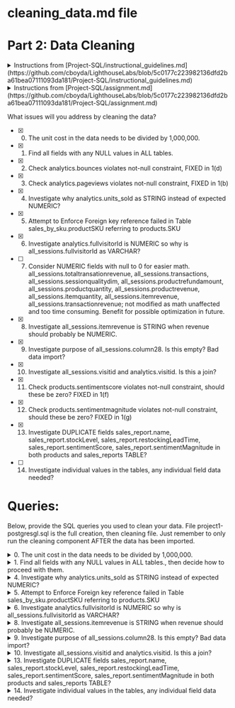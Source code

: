 # cleaning_data.md file
# Part 2: Data Cleaning
<details>
	<summary> Instructions from [Project-SQL/instructional_guidelines.md](https://github.com/cboyda/LighthouseLabs/blob/5c0177c223982136dfd2ba61bea07111093da181/Project-SQL/instructional_guidelines.md)</summary>
--    Fill out this file with a description of the issues that will be addressed by cleaning the data
--    Include the queries used to clean the data
</details>

<details>
	<summary> Instructions from [Project-SQL/assignment.md](https://github.com/cboyda/LighthouseLabs/blob/5c0177c223982136dfd2ba61bea07111093da181/Project-SQL/assignment.md)</summary>
As always, once you have received any dataset, your first task is to orient yourself to the data contained within. While exploring the data, you should keep an eye out for any of potential data issues that need to be cleaned.
Cleaning hint: The unit cost in the data needs to be divided by 1,000,000.
Apart from this, did you see any other issue that requires cleaning? Be sure to take the time upfront to address them.
In your copy of the cleaning_data.md file, describe what issues you addressed by cleaning the data and provide the queries you executed to clean the data.
</details>    

What issues will you address by cleaning the data?
- [X] 0. The unit cost in the data needs to be divided by 1,000,000.
- [X] 1. Find all fields with any NULL values in ALL tables.
- [X] 2. Check analytics.bounces violates not-null constraint, FIXED in 1(d)
- [X] 3. Check analytics.pageviews violates not-null constraint, FIXED in 1(b)
- [X] 4. Investigate why analytics.units_sold as STRING instead of expected NUMERIC?
- [X] 5. Attempt to Enforce Foreign key reference failed in Table sales_by_sku.productSKU referring to products.SKU
- [X] 6. Investigate analytics.fullvisitorId is NUMERIC so why is all_sessions.fullvisitorId as VARCHAR?
- [ ] 7. Consider NUMERIC fields with null to 0 for easier math. all_sessions.totaltransationrevenue, all_sessions.transactions, all_sessions.sessionqualitydim, all_sessions.productrefundamount, all_sessions.productquantity, all_sessions.productrevenue, all_sessions.itemquantity, all_sessions.itemrevenue, all_sessions.transactionrevenue; not modified as math unaffected and too time consuming. Benefit for possible optimization in future.
- [X] 8. Investigate all_sessions.itemrevenue is STRING when revenue should probably be NUMERIC.
- [X] 9. Investigate purpose of all_sessions.column28. Is this empty? Bad data import?
- [X] 10. Investigate all_sessions.visitid and analytics.visitid.  Is this a join?
- [X] 11. Check products.sentimentscore violates not-null constraint, should these be zero? FIXED in 1(f)
- [X] 12. Check products.sentimentmagnitude violates not-null constraint, should these be zero? FIXED in 1(g)
- [X] 13. Investigate DUPLICATE fields sales_report.name, sales_report.stockLevel, sales_report.restockingLeadTime, sales_report.sentimentScore, sales_report.sentimentMagnitude in both products and sales_reports TABLE?  
- [ ] 14. Investigate individual values in the tables, any individual field data needed?




# Queries:
Below, provide the SQL queries you used to clean your data.
File project1-postgresgl.sql is the full creation, then cleaning file.  Just remember to only run the cleaning component AFTER the data has been imported.

<details>
<summary> 0. The unit cost in the data needs to be divided by 1,000,000.</summary>

REQUIRED by project assignment.
First concern, there is no 'unit cost' field.  
Assuming they meant analytics.unit_price dividing by 1 million using:

```
UPDATE analytics
SET unit_price=ROUND(unit_price/1000000,2);
-- UPDATE 4301122
-- Query returned successfully in 1 min 5 secs.
```
	
### I do NOT agree with this assignment requirement.  Proper formatting can be done on the output, not in how it is stored.
See https://stackoverflow.com/questions/15726535/which-datatype-should-be-used-for-currency 
Specifically:

Choices [for money] are:

* bigint : store the amount in cents. This is what EFTPOS transactions use.
* decimal(12,2) : store the amount with exactly two decimal places. This what most general ledger software uses.
* float : terrible idea - inadequate accuracy. This is what naive developers use.

For example: $5,123.56 can be stored as 5123560000 microdollars (which was the original format!)
* Simple to use and compatible with every language.
* Enough precision to handle fractions of a cent.
* Works for very small per-unit pricing (like ad impressions or API charges).
* Smaller data size for storage than strings or numerics.
* Easy to maintain accuracy through calculations and apply rounding at the final output.
	
</details>

<details>
<summary> 1. Find all fields with any NULL values in ALL tables., then decide how to proceed with them. </summary>

QUERY:
Credit: https://stackoverflow.com/questions/17678635/list-all-tables-in-postgres-that-contain-a-boolean-type-column-with-null-values
```
DO $$
DECLARE
   rec    RECORD;
   _found BOOLEAN;
BEGIN
   FOR rec IN 
      SELECT format('SELECT TRUE FROM %s WHERE %I IS NULL LIMIT 1'
                   , c.oid::regclass, a.attname) AS qry_to_run
            , c.oid::regclass AS tbl
            , a.attname       AS col
            , a.atttypid      AS datatype
      FROM   pg_namespace n 
      JOIN   pg_class     c ON c.relnamespace = n.oid 
      JOIN   pg_attribute a ON a.attrelid = c.oid
      WHERE  n.nspname <> 'information_schema'
      AND    n.nspname NOT LIKE 'pg_%'  -- exclude system, temp, toast tbls
      AND    c.relkind = 'r'
      AND    a.attnum > 0
      AND    a.attnotnull = FALSE
      AND    a.attisdropped = FALSE

   LOOP
      EXECUTE rec.qry_to_run INTO _found;

      IF _found THEN
         RAISE NOTICE 'Table % has NULLs in the % field of type %'
                      , rec.tbl, rec.col, rec.datatype::regtype;
      END IF;
   END LOOP;
END
$$;
```
RETURNS:
```
a) NOTICE:  Table analytics has NULLs in the userid field of type numeric
b) NOTICE:  Table analytics has NULLs in the pageviews field of type integer
c) NOTICE:  Table analytics has NULLs in the timeonsite field of type numeric
d) NOTICE:  Table analytics has NULLs in the bounces field of type integer
e) NOTICE:  Table analytics has NULLs in the revenue field of type numeric

f) NOTICE:  Table products has NULLs in the sentimentscore field of type numeric
g) NOTICE:  Table products has NULLs in the sentimentmagnitude field of type numeric

h) NOTICE:  Table sales_report has NULLs in the ratio field of type numeric

i) NOTICE:  Table all_sessions has NULLs in the totaltransactionrevenue field of type numeric
j) NOTICE:  Table all_sessions has NULLs in the transactions field of type numeric
k) NOTICE:  Table all_sessions has NULLs in the timeonsite field of type integer
l) NOTICE:  Table all_sessions has NULLs in the sessionqualitydim field of type integer
m) NOTICE:  Table all_sessions has NULLs in the productrefundamount field of type numeric
n) NOTICE:  Table all_sessions has NULLs in the productquantity field of type integer
o) NOTICE:  Table all_sessions has NULLs in the productrevenue field of type numeric
p) NOTICE:  Table all_sessions has NULLs in the itemquantity field of type integer
q) NOTICE:  Table all_sessions has NULLs in the transactionrevenue field of type numeric
```

## a) analytics.userid (NULL)
QUERY:
```
select 
	count(*),
	userid
from 
	analytics
where
	userid is null
group by 
	userid;
```
	RETURNS 4,301,122 (aka 100% of rows = ALL).
	THEREFORE since results in ALL records are NULL.  No fix applied since this seems to be universally missing data for all rows.

## b) analytics.pageviews (NULL)
QUERY:
```
select 
	count(*),
	pageviews
from 
	analytics
where
	pageviews is null
group by 
	pageviews;
```
	RETURNS 72.
	THEREFORE assuming these 72 are equivalent to 0 and applying fix.

QUERY for FIX:
```
UPDATE analytics
SET pageviews=0
WHERE pageviews IS NULL;
```
	Now we can do math on the pageviews column.  Could consider ALTER TABLE for field constraint NOT NULL?

## c) analytics.timeonsite (NULL)
QUERY:
```
select 
	count(*),
	timeonsite
from 
	analytics
where
	timeonsite is null
group by 
	timeonsite;
```
	RETURNS: 477,465.  This this affects 11% of rows, too many to consider deleting data (>5%), IGNORING.

## d) analytics.bounces (NULL)
QUERY:
```
select 
	count(*),
	bounces
from 
	analytics
where
	bounces is null
group by 
	bounces;
```
	RETURNS 3,826,283 ~89% of all rows.  With minimum value currently at 1, These null could be considered equivalent to 0 and apply fix.

QUERY for FIX:
```
UPDATE analytics
SET bounces=0
WHERE bounces IS NULL;
```
	UPDATE 3826283
	Query returned successfully in 58 secs 797 msec.

Now we can do math on the bounces column.  Could consider ALTER TABLE for field constraint NOT NULL?

## e) analytics.revenue (NULL)
QUERY:
```
select 
	count(*),
	revenue
from 
	analytics
where
	revenue is null
group by 
	revenue;
```
	RETURNS 4,285,767 ~99.64% of all rows. 15,355 rows have values that are not NULL.	
	IGNORING (but could have replaced NULL with 0). No FIX applied.


## f) products.sentimentscore (NULL)
QUERY:
```
select 
	count(*),
	sentimentscore
from 
	products
where
	sentimentscore is null
group by 
	sentimentscore;
```
	RETURNS 1 row.
	Tried looking in sales_graph for sentimentscore of productSKU = GGADFBSBKS42347 but this didn't exist in that table.
	This single row has SKU GGADFBSBKS42347 with name 'PC gaming speakers' found from query:
```
select SKU from products where sentimentscore is null;
```
	Since there is already 72 rows with 0 as sentiment found from query:
```
select count (*) from products where sentimentscore = 0;
```
	I can only assume this is a neutral and valid data and making best assessment to assign 0 instead of NULL to this single row.
QUERY for FIX:
```
UPDATE products
SET sentimentscore=0
WHERE sentimentscore IS NULL;
```
	UPDATE 1
	Query returned successfully in 198 msec.

Now we can do math on the sentimentscore column.  Could consider ALTER TABLE for field constraint NOT NULL?	

## g) products.sentimentmagnitude (NULL)
QUERY:
```
select 
	count(*),
	sentimentmagnitude
from 
	products
where
	sentimentmagnitude is null
group by 
	sentimentmagnitude;
```
	RETURNS 1 row.
	Tried looking in sales_graph for sentimentscore of productSKU = GGADFBSBKS42347 but this didn't exist in that table.
	This single row has SKU GGADFBSBKS42347 with name 'PC gaming speakers' found from query:
```
select SKU from products where sentimentmagnitude is null;
```
	There is NO rows with 0 as sentimentmagnitude found from query:
```
select count (*) from products where sentimentmagnitude = 0;
```
	So we look at the range found from query:
```
select min(sentimentmagnitude),max(sentimentmagnitude) from products;
```
	minimum: 0.1 with maximum 2.0 (as range of sentimentmagnitude).  Since sentimentmagnitude is often multiplied with the sentimentscore (which we know is zero) then this could be any value, assigning 0.1 as the smallest sentimentmagnitude and therefore impact to our calculations.
QUERY for FIX:
```
UPDATE products
SET sentimentmagnitude=0.1
WHERE sentimentmagnitude IS NULL;
```
	UPDATE 1
	Query returned successfully in 136 msec.

Now we can do math on the sentimentmagnitude column.  Could consider ALTER TABLE for field constraint NOT NULL?

h) sales_report.ratio (NULL)
QUERY:
```
select 
	count(*),
	ratio
from 
	sales_report
where
	ratio is null
group by 
	ratio;
```
	RETURNS 78 rows. Since we do not know what this ratio calcuation is, leaving these NULL values as-is. No FIX applied.

## i thru q) all_sessions.[field_name] (NULL)
	Without definitions of what these values are, ignoring these columns and leaving these NULL values as-is. No FIX applied.
</details>

<details>
<summary> 4. Investigate why analytics.units_sold as STRING instead of expected NUMERIC? </summary>
Investigative query:
	
```
select count(*) from analytics where units_sold ='';
-- returns 4,205,975
```

Apply FIX:
```
-- FIX for #4
UPDATE analytics
SET units_sold=0
WHERE units_sold ='';
-- UPDATE 4205975
-- Query returned successfully in 55 secs 886 msec.
```

Check if any other fixes required?
```
select count(*) from analytics Where units_sold::integer > 0;
-- returns 95,146
-- adding 4205975 = 4301121 = 100% of our rows
-- now that "" are 0's we can modify the field type
```

Now modify column type to appropriate NUMERIC field:
```
ALTER TABLE public.analytics ALTER COLUMN units_sold TYPE integer USING units_sold::integer;
```
	
COLUMN FIXED.
</details>

<details>
<summary> 5. Attempt to Enforce Foreign key reference failed in Table sales_by_sku.productSKU referring to products.SKU </summary>

Starting the search for the problem rows.

```
-- Find mismatched rows
SELECT * 
FROM sales_by_sku as sk
WHERE NOT EXISTS (
  SELECT * FROM products 
  WHERE products.SKU = sk.productSKU
);
-- returns 8 rows
-- "salesbysku_id"	"productsku"	"total_ordered"
-- 166				"GGOEYAXR066128"	3
-- 239				"GGOEGALJ057912"	2
-- 320				"9180753"			0
-- 407				"9184677"			0
-- 418				"9184663"			0
-- 426				"9182763"			0
-- 427				"9182779"			0
-- 445				"9182182"			0
```

Let's look for hints to see if we can create them in the products table manually...

```
select * from products where SKU like 'GGOEGALJ0579%';
-- probably this same name
--  "sku"	"name"	"orderedquantity"	"stocklevel"	"restockingleadtime"	"sentimentscore"	"sentimentmagnitude"
-- "GGOEGALJ057914"	" Women's Short Sleeve Performance Tee Charcoal"	11	14	17	0.3	0.5
-- "GGOEGALJ057913"	" Women's Short Sleeve Performance Tee Charcoal"	6	11	10	0.8	1.2
-- "GGOEGALJ057915"	" Women's Short Sleeve Performance Tee Charcoal"	6	11	16	0.8	1.3
select * from products where SKU like 'GGOEYAXR066%';
-- probably this same name
-- "sku"	"name"	"orderedquantity"	"stocklevel"	"restockingleadtime"	"sentimentscore"	"sentimentmagnitude"
-- "GGOEYAXR066155"	" Toddler Short Sleeve Tee Red"	6	7	14	0.3	0.5
-- "GGOEYAXR066130"	" Toddler Short Sleeve Tee Red"	3	4	17	0.3	0.5
-- "GGOEYAXR066129"	" Toddler Short Sleeve Tee Red"	4	7	17	0.7	1.1
```

But now the other productSKU's are not an easy guess.
```
select * from products where SKU like '918075%';
-- harder to guess
-- "sku"	"name"	"orderedquantity"	"stocklevel"	"restockingleadtime"	"sentimentscore"	"sentimentmagnitude"
-- "9180757"	"Yoga Block"	0	0	13	0.1	0.3
-- "9180759"	" Lunch Bag"	0	0	6	0.5	0.8
-- "9180754"	"8 pc Android Sticker Sheet"	0	0	13	0.5	0.8
-- "9180756"	"Windup Android"	0	0	6	0.7	1.1
```
Since these SKU's are harder to recreate manually and have total_ordered = 0 I consider these perfect to be dropped.

Personal preference would be to DROP these mismatched 6 rows (with 0 totla_ordered) and recreate the 2 rows with total_ordered.  It doesn't seem like much data lost and then we would gain full relationship integrity between PRODUCTS and SALES_BY_SKU tables, which makes future queries much easier. 

FIX QUERY to manually create the 2 new productskus GGOEYAXR066128 and GGOEGALJ057912:
```
INSERT INTO products (sku, name, orderedquantity, stocklevel, restockingleadtime, sentimentscore, sentimentmagnitude) 
VALUES ('GGOEYAXR066128', ' Toddler Short Sleeve Tee Red',0,0,0,0,0.1);
INSERT INTO products (sku, name, orderedquantity, stocklevel, restockingleadtime, sentimentscore, sentimentmagnitude) 
VALUES ('GGOEGALJ057912', ' Women''s Short Sleeve Performance Tee Charcoal',0,0,0,0,0.1);
```

FIX Remove 6 unecessary SKU's from sales_by_sku:
```
DELETE FROM sales_by_sku where productsku IN('9180753','9184677','9184663','9182763','9182779','9182182');	
```

TABLE sales_by_sku now has a total of 456 rows.

Now we can ADD the foreign key constraint, between PRODUCTS and SALES_BY_SKU for easier future queries and relationships!
```
ALTER TABLE public.sales_by_sku ADD CONSTRAINT sales_by_sku_fk FOREIGN KEY (productsku) REFERENCES public.products(sku) ON DELETE CASCADE ON UPDATE CASCADE;
```

FIX APPLIED, Foreign Key created!
</details>

<details>
<summary> 6. Investigate analytics.fullvisitorId is NUMERIC so why is all_sessions.fullvisitorId as VARCHAR?</summary>

This was just a typo when table was created.  Easy fix, change datatype to match with query:

```
ALTER TABLE public.all_sessions ALTER COLUMN fullvisitorid TYPE numeric USING fullvisitorid::numeric;
```

Oddly none of fullvisitorid matches eachother (between analytics and all_sessions tables), they must be uniquely generated.
```
SELECT COUNT(*) FROM analytics
JOIN all_sessions ON analytics.fullvisitorid = all_sessions.fullvisitorid;
-- returns 0
SELECT COUNT(*) FROM all_sessions
JOIN analytics USING(fullvisitorid);
-- returns 0
```

Also corrected CREATE TABLE initial code to ensure this problem doesn't reoccur.
</details>

<details>
<summary> 8. Investigate all_sessions.itemrevenue is STRING when revenue should probably be NUMERIC. </summary

Checking for any number data in all_sessions.itemrevenue, 0 found.
Checking for any non-numeric data in all_sessions.itemvenue, 15,134 found but they are all just blank "" fields.
Converting blanks to zeros using:
	
```
UPDATE all_sessions
SET itemrevenue=0
WHERE itemrevenue ='';
-- UPDATE 15134
-- Query returned successfully in 317 msec.
```
	
Now we have a numerical value instead of a string, so we can convert datatype with:

```
ALTER TABLE public.all_sessions ALTER COLUMN itemrevenue TYPE integer USING itemrevenue::integer;
```

Datatype FIXED.	
</details>
	
	
<details>
<summary> 9. Investigate purpose of all_sessions.column28. Is this empty? Bad data import? </summary

Check for values in this mystery column28:

```
select * from all_sessions where column28 is not null;
-- returns 15,134 rows
```

Since all rows are null, this just looks like poor import, deleting column as irrelevant to our analysis.  

```
ALTER TABLE all_sessions DROP COLUMN column28;
```

FIXED column28.
</details>

<details>
<summary> 10. Investigate all_sessions.visitid and analytics.visitid.  Is this a join? </summary

Check for values of visitid between analytics and all_sessions tables:

```
SELECT COUNT(*) FROM all_sessions
JOIN analytics USING(visitid);
-- returns 107,159 rows

SELECT COUNT(*) FROM analytics
full outer JOIN all_sessions USING(visitid);
-- returns 4,316,292 rows
```

Let's check for duplicate values:

```
select visitid, count(*)
from analytics
group by visitid
HAVING count(*) > 1;
-- returns 146,517 duplicate visitID rows in analytics table

select visitid, count(*)
from all_sessions
group by visitid
HAVING count(*) > 1;
-- returns 553 duplicate visitID rows in all_sessions table
```
	
There is DEFINATELY a JOIN relationship but this isn't a primary key for either table.

</details>
	
<details>
<summary> 13. Investigate DUPLICATE fields sales_report.name, sales_report.stockLevel, sales_report.restockingLeadTime, sales_report.sentimentScore, sales_report.sentimentMagnitude in both products and sales_reports TABLE? </summary>

sales_report seems to have duplicated columns that should be stored ONLY in the products table.
Let's verify they are similar.

```
select 
	p.SKU,
	p.name as ProdutName,
	sr.name as SRName,
	p.stockLevel as ProductStock,
	sr.stockLevel as SRStock,
	p.restockingLeadTime as ProductLead,
	sr.restockingLeadTime as SRLead,
	p.sentimentScore as ProductSScore,
	sr.sentimentScore as SRSScore,
	p.sentimentMagnitude as ProductSMag,
	sr.sentimentMagnitude as SRSMag
from
	products as p
join 
	sales_report as sr ON p.sku = sr.productSKU
where
	sr.name = p.name
	and
	sr.stockLevel = p.stockLevel
	and
	sr.restockingLeadTime = p.restockingLeadTime
	and
	sr.sentimentScore = p.sentimentScore
	and
	sr.sentimentMagnitude = p.sentimentMagnitude;
-- returns ALL 454 rows, so they all match
```
	
Now that we know they are the same, we are going to drop the duplicate columns from sales_report table using query:

```
ALTER TABLE sales_report 
DROP COLUMN IF EXISTS name, 
DROP COLUMN IF EXISTS stockLevel, 
DROP COLUMN IF EXISTS restockingLeadTime,
DROP COLUMN IF EXISTS sentimentScore,
DROP COLUMN IF EXISTS sentimentMagnitude;
```

The IF EXISTS has been added in case we wanted to limit these columns from the next import.
</details>

<details>
<summary> 14. Investigate individual values in the tables, any individual field data needed?</summary>	

## (a) products.name
Starting with products table, let's check the name string field with:

```
SELECT name, COUNT(*) AS count
FROM products
GROUP BY name
ORDER BY name;
-- shows some names start with leading spaces = FIX these 313 values
```

```
-- FIX 14 (a)
UPDATE products SET name = trim(name);
-- updates 1094 rows
```

## (b) all_sessions.city
	
```
SELECT city, COUNT(*) AS count
FROM all_sessions
GROUP BY city
ORDER BY city;
-- we don't need both (not set) and "not available in demo dataset", renaming later
-- "city"							"count"
-- "not available in demo dataset"	8302
-- "(not set)"						354

-- FIX 14(b)
UPDATE all_sessions
SET city='(not set)'
WHERE city = 'not available in demo dataset';
-- UPDATE 8302, which matches our initial count
-- Query returned successfully in 296 msec.
```

## (c) all_sessions.totalTransactionRevenue, all_sessions.transactions, all_sessions.productrefundAmount, all_sessions.productQuantity, all_sessions.productRevenue, all_sessions.itemQuantity, all_sessions.itemRevenue, all_sessions.transactionRevenue, all_sessions.transactionId, all_sessions.searchKeyword
	
These columns are blank, no values.  Consideration could be given to remove these columns, but not before confirming with a subject matter expert.  Was information missed, are these columns used to store a function or comparison?

![image thanks to Observable](https://github.com/cboyda/LighthouseLabs/blob/b9d86569fbef20b700ceb63f8840f08db839e77b/Project-SQL/images/all_sessions-unused%20columns.png?raw=true)
	
![image thanks to Observable](https://github.com/cboyda/LighthouseLabs/blob/0225c5660ed107eae9d369874e4655a14f49e79e/Project-SQL/images/all_sessions-unused%20columns2.png?raw=true)

NO columns deleted since this is a destructive change and would need to be confirmed before applied.

## (d) all_sessions.sessionQualityDim

Replacing with 0 to match INTEGER and for better comparisons.
```
select sessionQualityDim,  Count(*) as Count
FROM all_sessions
GROUP BY sessionQualityDim
ORDER BY sessionQualityDim DESC;
-- returns 45 different variations
-- including 13,906 NULL's


UPDATE all_sessions
SET sessionQualityDim=0
WHERE sessionQualityDim is NULL;
-- UPDATE 13906
-- Query returned successfully in 272 msec.
```
	
## (e) all_sessions.productPrice

All prices in millions, ranging from 8.99 to 300, could divide by 1 million for easier readability.

```
UPDATE all_sessions
SET productPrice=productPrice/1000000;
--UPDATE 15134
--Query returned successfully in 353 msec.
```

Also changing datatype to format nicely with MONEY.

```
ALTER TABLE public.all_sessions ALTER COLUMN productprice TYPE money USING productprice::money;
```
	
Please note I am doing this to be CONSISTENT with FIX 0.  I do NOT agree this should be done normally as it becomes more prone to future rounding errors.

## (f) all_sessions.currencyCode

This is minor but Country "United States" is missing the CurrencyCode, we know this to be USD to just adding for easier comparison (like the top 10 Countries question).

```
UPDATE all_sessions
SET currencyCode = 'USD'
WHERE Country = 'United States';
-- UPDATE 8727
-- Query returned successfully in 249 msec.
```
	
</details>
